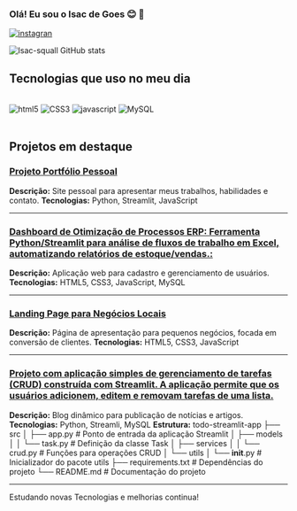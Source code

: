 ### Olá! Eu sou o Isac de Goes 😊 👐

[![instagran](https://img.shields.io/badge/Instagram-E4405F?style=for-the-badge&logo=instagram&logoColor=white)](https://instagram.com/isacwebdesign)

![Isac-squall GitHub stats](https://github-readme-stats.vercel.app/api?username=isac-squall&show_icons=true&theme=radical)


## Tecnologias que uso no meu dia

<div style="display: inline_block"><br/>
<img alt="html5" src="https://img.shields.io/badge/html5-E34F26?style=for-the-badge&logo=html5&logoColor=white" />
<img alt="CSS3" src="https://img.shields.io/badge/CSS3-1572B6?style=for-the-badge&logo=css3&logoColor=white" />
<img alt="javascript" src="https://img.shields.io/badge/JavaScript-F7DF1E?style=for-the-badge&logo=javascript&logoColor=black" />
<img alt="MySQL" src="https://img.shields.io/badge/MySQL-00000F?style=for-the-badge&logo=mysql&logoColor=white" />
</div><br/>

## Projetos em destaque

### [Projeto Portfólio Pessoal](https://isac-squall-carteira-de-projetos-main-30glkr.streamlit.app/)
**Descrição:** Site pessoal para apresentar meus trabalhos, habilidades e contato.
**Tecnologias:** Python, Streamlit, JavaScript

---

### [Dashboard de Otimização de Processos ERP: Ferramenta Python/Streamlit para análise de fluxos de trabalho em Excel, automatizando relatórios de estoque/vendas.:](https://isac-squall-analise-de-planilhas-excel-com-streaml-index-9wkhrm.streamlit.app/)
**Descrição:** Aplicação web para cadastro e gerenciamento de usuários.
**Tecnologias:** HTML5, CSS3, JavaScript, MySQL

---

### [Landing Page para Negócios Locais](https://site-dayanenail.vercel.app/)
**Descrição:** Página de apresentação para pequenos negócios, focada em conversão de clientes.
**Tecnologias:** HTML5, CSS3, JavaScript

---

### [Projeto com aplicação simples de gerenciamento de tarefas (CRUD) construída com Streamlit. A aplicação permite que os usuários adicionem, editem e removam tarefas de uma lista.](https://isac-squall-projeto-crud-todo-streamlit-appsrcapp-orfsng.streamlit.app/)
**Descrição:** Blog dinâmico para publicação de notícias e artigos.
**Tecnologias:** Python, Streamli, MySQL
**Estrutura:** todo-streamlit-app
├── src
│   ├── app.py          # Ponto de entrada da aplicação Streamlit
│   ├── models
│   │   └── task.py     # Definição da classe Task
│   ├── services
│   │   └── crud.py     # Funções para operações CRUD
│   └── utils
│       └── __init__.py # Inicializador do pacote utils
├── requirements.txt     # Dependências do projeto
└── README.md            # Documentação do projeto

---

Estudando novas Tecnologias e melhorias continua!
